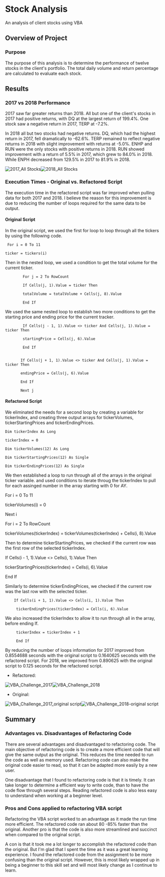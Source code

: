 # Stock Analysis
An analysis of client stocks using VBA
## Overview of Project
### Purpose
The purpose of this analysis is to determine the performance of twelve stocks in the client's portfolio. The total daily volume and return percentage are calculated to evaluate each stock.
## Results
### 2017 vs 2018 Performance
2017 saw far greater returns than 2018. All but one of the client's stocks in 2017 had positive returns, with DQ at the largest return of 199.4%. One stock saw a negative return in 2017, TERP at -7.2%. 

In 2018 all but two stocks had negative returns. DQ, which had the highest return in 2017, fell dramatically to -62.6%. TERP remained to reflect negative returns in 2018 with slight improvement with returns at -5.0%. ENHP and RUN were the only stocks with positive returns in 2018. RUN showed improvement with a return of 5.5% in 2017, which grew to 84.0% in 2018. While ENPH decreased from 129.5% in 2017 to 81.9% in 2018.

![2017_All Stocks](https://user-images.githubusercontent.com/110419577/191360506-d74dbaef-3af6-40ee-81cd-22c85ebfd71b.png)![2018_All Stocks](https://user-images.githubusercontent.com/110419577/191360536-7abb8885-b566-4350-9a9c-07724016e17b.png)

### Execution Times - Original vs. Refactored Script
The execution time in the refactored script was far improved when pulling data for both 2017 and 2018. I believe the reason for this improvement is due to reducing the number of loops required for the same data to be output.

#### Original Script
In the original script, we used the first for loop to loop through all the tickers by using the following code. 

     For i = 0 To 11

    ticker = tickers(i) 

Then in the nested loop, we used a condition to get the total volume for the current ticker.

            For j = 2 To RowCount
           
            If Cells(j, 1).Value = ticker Then

            totalVolume = totalVolume + Cells(j, 8).Value

            End If
           
We used the same nested loop to establish two more conditions to get the starting price and ending price for the current tracker.

            If Cells(j - 1, 1).Value <> ticker And Cells(j, 1).Value = ticker Then

            startingPrice = Cells(j, 6).Value

            End If
           
           
           If Cells(j + 1, 1).Value <> ticker And Cells(j, 1).Value = ticker Then

           endingPrice = Cells(j, 6).Value
          
           End If

           Next j

#### Refactored Script
We eliminated the needs for a second loop by creating a variable for tickerIndex, and creating three output arrays for tickerVolumes, tickerStartingPrices and tickerEndingPrices.

    Dim tickerIndex As Long
    
    tickerIndex = 0

    Dim tickerVolumes(12) As Long
    
    Dim tickerStartingPrices(12) As Single
    
    Dim tickerEndingPrices(12) As Single
    
 We then established a loop to run through all of the arrays in the original ticker variable. and used conditions to iterate throug the tickerIndex to pull for each assinged number in the array starting with 0 for AY. 
 
   For i = 0 To 11
    
   tickerVolumes(i) = 0
    
   Next i

   For i = 2 To RowCount
        
   tickerVolumes(tickerIndex) = tickerVolumes(tickerIndex) + Cells(i, 8).Value
        
 Then to determine tickerStartingPrices, we checked if the current row was the first row of the selected tickerIndex.
 
   If Cells(i - 1, 1).Value <> Cells(i, 1).Value Then

   tickerStartingPrices(tickerIndex) = Cells(i, 6).Value
        
   End If
         
 Similarly to determine tickerEndingPrices, we checked if the current row was the last row with the selected ticker.
 
        If Cells(i + 1, 1).Value <> Cells(i, 1).Value Then

         tickerEndingPrices(tickerIndex) = Cells(i, 6).Value
            
We also increased the tickerIndex to allow it to run through all in the array, before ending If.
            
         tickerIndex = tickerIndex + 1
    
         End If
         
By reducing the number of loops information for 2017 improved from 0.8554688 seconds with the original script to 0.1640625 seconds with the refactored script. For 2018, we improved from 0.890625 with the original script to 0.125 seconds for the refactored script.

* Refactored:

![VBA_Challenge_2017](https://user-images.githubusercontent.com/110419577/191367023-cea72877-b552-4989-96a5-bb3b3722fe48.png)![VBA_Challenge_2018](https://user-images.githubusercontent.com/110419577/191367043-4f9f7d95-85eb-4ab7-9ffa-1250e7e4bcca.png)

* Original:

![VBA_Challenge_2017_original script](https://user-images.githubusercontent.com/110419577/191367087-380953d9-115a-467b-b749-1981d6edd4bd.png)![VBA_Challenge_2018-original script](https://user-images.githubusercontent.com/110419577/191367096-542cd949-8f7c-4f2b-b33e-dab1f428b370.png)

## Summary

### Advantages vs. Disadvantages of Refactoring Code

There are several advantages and disadvantaged to refactoring code. The main objective of refactoring code is to create a more efficient code that will give the same output as the original. This reduces the time needed to run the code as well as memory used. Refactoring code can also make the original code easier to read, so that it can be adapted more easily by a new user.

One disadvantage that I found to refactoring code is that it is timely. It can take longer to determine a efficient way to write code, than to have the code flow through several steps. Reading refactored code is also less easy to understand when working at a beginner level.

### Pros and Cons applied to refactoring VBA script

Refactoring the VBA script worked to an advantage as it made the run time more efficient. The refactored code ran about 80 -85% faster than the original. Another pro is that the code is also more streamlined and succinct when compared to the original script. 

A con is that it took me a lot longer to accomplish the refactored code than the original. But I'm glad that I spent the time as it was a great learning experience. I found the refactored code from the assignment to be more confusing than the original script. However, this is most likely wrapped up in being a beginner to this skill set and will most likely change as I continue to learn.
